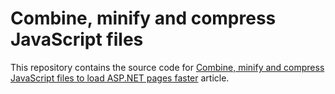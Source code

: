# Combine, minify and compress JavaScript files
This repository contains the source code for [Combine, minify and compress JavaScript files to load ASP.NET pages faster](http://atashbahar.com/post/2009-01-18-combine-minify-compress-javascript-files-to-load-aspnet-pages-faster) article.
